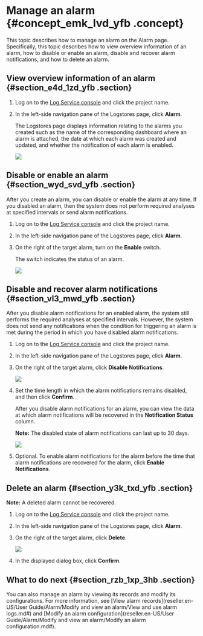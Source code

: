 # Manage an alarm {#concept_emk_lvd_yfb .concept}

This topic describes how to manage an alarm on the Alarm page. Specifically, this topic describes how to view overview information of an alarm, how to disable or enable an alarm, disable and recover alarm notifications, and how to delete an alarm.

## View overview information of an alarm {#section_e4d_1zd_yfb .section}

1.  Log on to the [Log Service console](https://partners-intl.console.aliyun.com/#/sls) and click the project name.
2.  In the left-side navigation pane of the Logstores page, click **Alarm**.

    The Logstores page displays information relating to the alarms you created such as the name of the corresponding dashboard where an alarm is attached, the date at which each alarm was created and updated, and whether the notification of each alarm is enabled.

    ![](http://static-aliyun-doc.oss-cn-hangzhou.aliyuncs.com/assets/img/65187/155532277733234_en-US.png)


## Disable or enable an alarm {#section_wyd_svd_yfb .section}

After you create an alarm, you can disable or enable the alarm at any time. If you disabled an alarm, then the system does not perform required analyses at specified intervals or send alarm notifications.

1.  Log on to the [Log Service console](https://partners-intl.console.aliyun.com/#/sls) and click the project name.
2.  In the left-side navigation pane of the Logstores page, click **Alarm**.
3.  On the right of the target alarm, turn on the **Enable** switch.

    The switch indicates the status of an alarm.

    ![](http://static-aliyun-doc.oss-cn-hangzhou.aliyuncs.com/assets/img/65187/155532277733235_en-US.png)


## Disable and recover alarm notifications {#section_vl3_mwd_yfb .section}

After you disable alarm notifications for an enabled alarm, the system still performs the required analyses at specified intervals. However, the system does not send any notifications when the condition for triggering an alarm is met during the period in which you have disabled alarm notifications.

1.  Log on to the [Log Service console](https://partners-intl.console.aliyun.com/#/sls) and click the project name.
2.  In the left-side navigation pane of the Logstores page, click **Alarm**.
3.  On the right of the target alarm, click **Disable Notifications**.

    ![](http://static-aliyun-doc.oss-cn-hangzhou.aliyuncs.com/assets/img/65187/155532277733236_en-US.png)

4.  Set the time length in which the alarm notifications remains disabled, and then click **Confirm**.

    After you disable alarm notifications for an alarm, you can view the data at which alarm notifications will be recovered in the **Notification Status** column.

    **Note:** The disabled state of alarm notifications can last up to 30 days.

    ![](http://static-aliyun-doc.oss-cn-hangzhou.aliyuncs.com/assets/img/65187/155532277733237_en-US.png)

5.  Optional. To enable alarm notifications for the alarm before the time that alarm notifications are recovered for the alarm, click **Enable Notifications**.

## Delete an alarm {#section_y3k_txd_yfb .section}

**Note:** A deleted alarm cannot be recovered.

1.  Log on to the [Log Service console](https://partners-intl.console.aliyun.com/#/sls) and click the project name.
2.  In the left-side navigation pane of the Logstores page, click **Alarm**.
3.  On the right of the target alarm, click **Delete**.

    ![](http://static-aliyun-doc.oss-cn-hangzhou.aliyuncs.com/assets/img/65187/155532277733239_en-US.png)

4.  In the displayed dialog box, click **Confirm**.

## What to do next {#section_rzb_1xp_3hb .section}

You can also manage an alarm by viewing its records and modify its configurations. For more information, see [View alarm records](reseller.en-US/User Guide/Alarm/Modify and view an alarm/View and use alarm logs.md#) and [Modify an alarm configuration](reseller.en-US/User Guide/Alarm/Modify and view an alarm/Modify an alarm configuration.md#).


